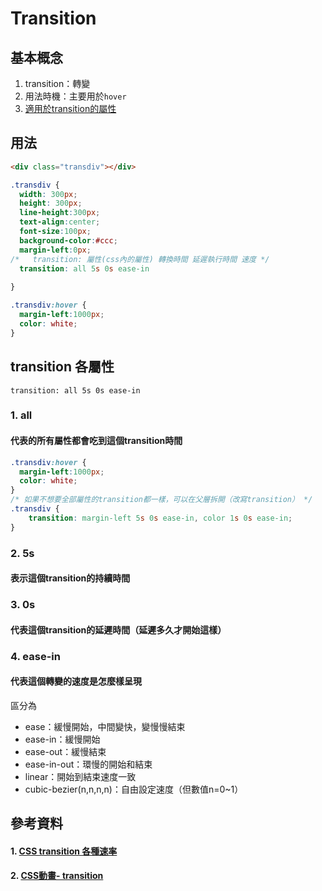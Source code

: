 # Transition

## 基本概念
1. transition：轉變
2. 用法時機：主要用於`hover`
3. [適用於transition的屬性](https://developer.mozilla.org/en-US/docs/Web/CSS/CSS_animated_properties)

## 用法
```html
<div class="transdiv"></div>
```
```css
.transdiv {
  width: 300px;
  height: 300px;
  line-height:300px;
  text-align:center;
  font-size:100px;
  background-color:#ccc;
  margin-left:0px;
/*   transition: 屬性(css內的屬性) 轉換時間 延遲執行時間 速度 */
  transition: all 5s 0s ease-in
   
}

.transdiv:hover {
  margin-left:1000px;
  color: white;
}
```

## transition 各屬性
`transition: all 5s 0s ease-in`
### 1. all
#### 代表的所有屬性都會吃到這個transition時間
```css
.transdiv:hover {
  margin-left:1000px;
  color: white;
}
/* 如果不想要全部屬性的transition都一樣，可以在父層拆開（改寫transition） */
.transdiv {
    transition: margin-left 5s 0s ease-in, color 1s 0s ease-in;
}
```
### 2. 5s
#### 表示這個transition的持續時間

### 3. 0s 
#### 代表這個transition的延遲時間（延遲多久才開始這樣）

### 4. ease-in
#### 代表這個轉變的速度是怎麼樣呈現
區分為
* ease：緩慢開始，中間變快，變慢慢結束
* ease-in：緩慢開始
* ease-out：緩慢結束
* ease-in-out：環慢的開始和結束
* linear：開始到結束速度一致
* cubic-bezier(n,n,n,n)：自由設定速度（但數值n=0~1）

## 參考資料
#### 1. [CSS transition 各種速率](https://wcc723.github.io/css/2013/08/24/css-transtion-speed/)
#### 2. [CSS動畫- transition](https://ithelp.ithome.com.tw/articles/10200365)
